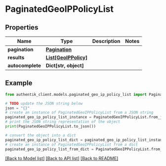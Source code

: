 # PaginatedGeoIPPolicyList


## Properties

Name | Type | Description | Notes
------------ | ------------- | ------------- | -------------
**pagination** | [**Pagination**](Pagination.md) |  | 
**results** | [**List[GeoIPPolicy]**](GeoIPPolicy.md) |  | 
**autocomplete** | **Dict[str, object]** |  | 

## Example

```python
from authentik_client.models.paginated_geo_ip_policy_list import PaginatedGeoIPPolicyList

# TODO update the JSON string below
json = "{}"
# create an instance of PaginatedGeoIPPolicyList from a JSON string
paginated_geo_ip_policy_list_instance = PaginatedGeoIPPolicyList.from_json(json)
# print the JSON string representation of the object
print(PaginatedGeoIPPolicyList.to_json())

# convert the object into a dict
paginated_geo_ip_policy_list_dict = paginated_geo_ip_policy_list_instance.to_dict()
# create an instance of PaginatedGeoIPPolicyList from a dict
paginated_geo_ip_policy_list_from_dict = PaginatedGeoIPPolicyList.from_dict(paginated_geo_ip_policy_list_dict)
```
[[Back to Model list]](../README.md#documentation-for-models) [[Back to API list]](../README.md#documentation-for-api-endpoints) [[Back to README]](../README.md)


